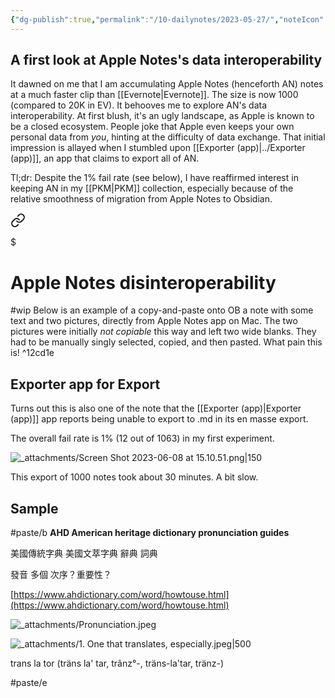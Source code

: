```yaml
---
{"dg-publish":true,"permalink":"/10-dailynotes/2023-05-27/","noteIcon":"2","created":"","updated":""}
---
```


## A first look at Apple Notes's data interoperability

It dawned on me that I am accumulating Apple Notes (henceforth AN) notes at a much faster clip than [[Evernote\|Evernote]]. The size is now 1000 (compared to 20K in EV). It behooves me to explore AN's data interoperability. At first blush, it's an ugly landscape, as Apple is known to be a closed ecosystem. People joke that Apple even keeps your own personal data from *you*, hinting at the difficulty of data exchange. That initial impression is allayed when I stumbled upon [[Exporter (app)\|../Exporter (app)]], an app that claims to export all of AN.

Tl;dr: Despite the 1% fail rate (see below), I have reaffirmed interest in keeping AN in my [[PKM\|PKM]] collection, especially because of the relative smoothness of migration from Apple Notes to Obsidian.


<div class="transclusion internal-embed is-loaded"><a class="markdown-embed-link" href="/apple-notes-disinteroperability/" aria-label="Open link"><svg xmlns="http://www.w3.org/2000/svg" width="24" height="24" viewBox="0 0 24 24" fill="none" stroke="currentColor" stroke-width="2" stroke-linecap="round" stroke-linejoin="round" class="svg-icon lucide-link"><path d="M10 13a5 5 0 0 0 7.54.54l3-3a5 5 0 0 0-7.07-7.07l-1.72 1.71"></path><path d="M14 11a5 5 0 0 0-7.54-.54l-3 3a5 5 0 0 0 7.07 7.07l1.71-1.71"></path></svg></a><div class="markdown-embed">

$<div class="markdown-embed-title">

# Apple Notes disinteroperability

</div>



#wip
Below is an example of a copy-and-paste onto OB a note with some text and two pictures, directly from Apple Notes app on Mac. The two pictures were initially *not copiable* this way and left two wide blanks. They had to be manually singly selected, copied, and then pasted. What pain this is! ^12cd1e

## Exporter app for Export

Turns out this is also one of the note that the [[Exporter (app)\|Exporter (app)]] app reports being unable to export to .md in its en masse export.

The overall fail rate is 1% (12 out of 1063) in my first experiment.

![_attachments/Screen Shot 2023-06-08 at 15.10.51.png|150](/img/user/_attachments/Screen%20Shot%202023-06-08%20at%2015.10.51.png)

This export of 1000 notes took about 30 minutes. A bit slow.

## Sample

#paste/b 
**AHD American heritage dictionary pronunciation guides**

  

美國傳統字典 美國文萃字典 辭典 詞典

發音 多個 次序？重要性？

  

[https://www.ahdictionary.com/word/howtouse.html](https://www.ahdictionary.com/word/howtouse.html)

  
![_attachments/Pronunciation.jpeg](/img/user/_attachments/Pronunciation.jpeg)
  
![_attachments/1. One that translates, especially.jpeg|500](/img/user/_attachments/1.%20One%20that%20translates,%20especially.jpeg)
  
trans la tor (träns la' tar, trânz°-, träns-la'tar, tränz-)

#paste/e 

</div></div>
